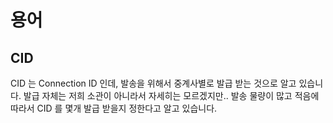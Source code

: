 # 용어
## CID
CID 는 Connection ID 인데, 발송을 위해서 중계사별로 발급 받는 것으로 알고 있습니다.
발급 자체는 저희 소관이 아니라서 자세히는 모르겠지만.. 발송 물량이 많고 적음에 따라서 CID 를 몇개 발급 받을지 정한다고 알고 있습니다.